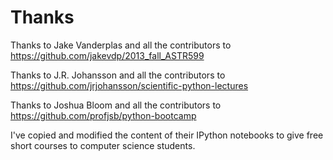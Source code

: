# Thanks

Thanks to Jake Vanderplas and all the contributors to https://github.com/jakevdp/2013_fall_ASTR599

Thanks to J.R. Johansson and all the contributors to https://github.com/jrjohansson/scientific-python-lectures

Thanks to Joshua Bloom and all the contributors to https://github.com/profjsb/python-bootcamp

I've copied and modified the content of their IPython notebooks to give free short courses to computer science students.



